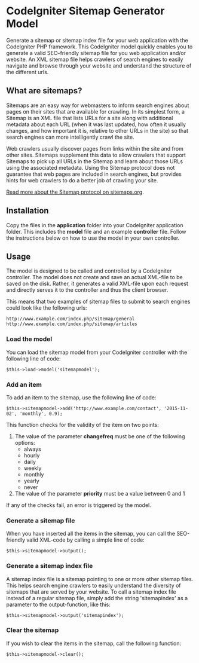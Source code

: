 <h1>CodeIgniter Sitemap Generator Model</h1>

Generate a sitemap or sitemap index file for your web application with the CodeIgniter PHP framework.
This CodeIgniter model quickly enables you to generate a valid SEO-friendly sitemap file for you web application and/or website. An XML sitemap file helps crawlers of search engines to easily navigate and browse through your website and understand the structure of the different urls.

<h2>What are sitemaps?</h2>
Sitemaps are an easy way for webmasters to inform search engines about pages on their sites that are available for crawling. In its simplest form, a Sitemap is an XML file that lists URLs for a site along with additional metadata about each URL (when it was last updated, how often it usually changes, and how important it is, relative to other URLs in the site) so that search engines can more intelligently crawl the site.

Web crawlers usually discover pages from links within the site and from other sites. Sitemaps supplement this data to allow crawlers that support Sitemaps to pick up all URLs in the Sitemap and learn about those URLs using the associated metadata. Using the Sitemap protocol does not guarantee that web pages are included in search engines, but provides hints for web crawlers to do a better job of crawling your site.

<a href="http://www.sitemaps.org/protocol.html" title="Read more about the Sitemap protocol">Read more about the Sitemap protocol on sitemaps.org</a>.

<h2>Installation</h2>
Copy the files in the <b>application</b> folder into your CodeIgniter application folder. This includes the <b>model</b> file and an example <b>controller</b> file. Follow the instructions below on how to use the model in your own controller.

<h2>Usage</h2>

The model is designed to be called and controlled by a CodeIgniter controller. The model does not create and save an actual XML-file to be saved on the disk. Rather, it generates a valid XML-file upon each request and directly serves it to the controller and thus the client browser.

This means that two examples of sitemap files to submit to search engines could look like the following urls:

```
http://www.example.com/index.php/sitemap/general
http://www.example.com/index.php/sitemap/articles
```

<h3>Load the model</h3>
You can load the sitemap model from your CodeIgniter controller with the following line of code:

```HTML+PHP
$this->load->model('sitemapmodel');
```

<h3>Add an item</h3>
To add an item to the sitemap, use the following line of code:

```HTML+PHP
$this->sitemapmodel->add('http://www.example.com/contact', '2015-11-02', 'monthly', 0.9);
```

This function checks for the validity of the item on two points:

<ol>
<li>The value of the parameter <b>changefreq</b> must be one of the following options:
<ul>
<li>always</li>
<li>hourly</li>
<li>daily</li>
<li>weekly</li>
<li>monthly</li>
<li>yearly</li>
<li>never</li>
</ul>
</li>
<li>The value of the parameter <b>priority</b> must be a value between 0 and 1</li>
</ol>

If any of the checks fail, an error is triggered by the model.

<h3>Generate a sitemap file</h3>
When you have inserted all the items in the sitemap, you can call the SEO-friendly valid XML-code by calling a simple line of code:

```HTML+PHP
$this->sitemapmodel->output();
```

<h3>Generate a sitemap index file</h3>
A sitemap index file is a sitemap pointing to one or more other sitemap files. This helps search engine crawlers to easily understand the diversity of sitemaps that are served by your website. To call a sitemap index file instead of a regular sitemap file, simply add the string 'sitemapindex' as a parameter to the output-function, like this:

```HTML+PHP
$this->sitemapmodel->output('sitemapindex');
```

<h3>Clear the sitemap</h3>
If you wish to clear the items in the sitemap, call the following function:

```HTML+PHP
$this->sitemapmodel->clear();
```

